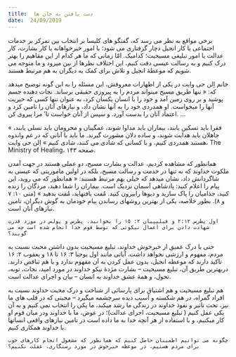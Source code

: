 ```yaml
---
title:  دست یافتن به جان ها
date:  24/09/2019
---
```


برخی مواقع به نظر می رسد که، گفتگو های کلیسا بر انتخاب بین تمرکز بر خدمات اجتماعی یا کار انجیل دچار گرفتاری می شود؛ یا امور خیرخواهانه یا کار بشارت، کار عدالت یا امور تبلیغی مسیحیت؛ کدامیک. امّا زمانی که ما هر کدام از این مفاهیم را بهتر درک کنیم و به رسالت عیسی دقت کنیم، این اختلاف نظرها از بین میرود و ما متوجه می شویم که موعظهٔ انجیل و تلاش برای کمک به دیگران به هم مرتبط هستند.

خانم اِلن جی وایت در یکی از اظهارات معروفش، این مسئله را به این گونه توضیح میدهد که: « تنها طریق مسیح میتواند مردم را به پیروزی حقیقی برساند. نجات دهنده جسم پوشید و بر روی زمین آمد و خود را با انسان یکسان کرد، به عنوان تنها کسی که خیریت آنها را میخواست. او همدردی خود را به آنها نشان داد، و نیازهای آنان را تامین کرد و اعتماد آنان را بدست آورد. و سپس از آنان خواست تا’ مرا پیروی کن. ...

« فقرا باید تسکین یابند، بیماران باید مداوا شوند، غمگینان و محرومان باید تسلی یابند، جاهلان باید هدایت شوند، و ساده دلان مشورت گیرند. ما باید با آنانی که در غم واندوه هستند همدردی کنیم، و با کسانی که شادی می کنند، شادی کنیم » اِلن جی وایت، The Ministry of Healing، صفحه ۱۴۳.

همانطور که مشاهده کردیم، عدالت و بشارت مسیح، دو عملی هستند در جهت آمدن ملکوت خداوند که نه تنها در خدمت و رسالت مسیح، بلکه در اولین ماموریتی که عیسی به شاگردانش داد، نشان میدهد که خیلی بهم مرتبط هستند: « همانطور که می روید، این پیام را اعلام کنید: پادشاهی آسمان نزدیک است. بیماران را شفا دهید، مردگان را زنده کنید، جذامیان را پاک سازید و دیوها رابیرون کنید. مُفت یافتهاید، مُفت بدهید » (متی ۱۰: ۷ و ۸). بطور خلاصه، یکی از بهترین روشهای رساندن پیام خودمان به گوش دیگران، تامین نیازهای آنان است.

`اول پطرس ۲:۱۲ و فیلیپیان ۲: ۱۵ را بخوانید. پطرس و پولس در مورد قدرتِ شهادت دادن برای اعمال نیکوئی که توسط قوم خدا انجام شده است چه می گویند؟`

حتی با درک عمیق از خبرخوش خداوند، تبلیغ مسیحیت بدون داشتن محبت نسبت به مردم، مفهوم و ارزشی نخواهد داشت. آیاتی مانند اول یوحنا ۳: ۱۶ تا ۱۸ و یعقوب ۲: ۱۶ تاکید دارند که موعظه انجیل، بدون عمل کردن به آن مفهوم ندارد و با هم تناقض دارند. دربهترین طریق آن، تبلیغ مسیحیت – بشارت مژدهٔ نیکو خداوند در مورد امید، نجات، توبه، تحول، و همهٔ عشق خداوند به انسان – بیان و اجرای عدالت است.

هم تبلیغ مسیحیت و هم اشتیاق برای پارسائی از شناخت و درک محبت خداوند نسبت به افراد گمراه، در هم شکسته و آسیب دیده سرچشمه میگیرد – محبتی که در قلب های ما نیز، تحت تاثیر و نفوذ خداوند در زندگی ما رشد میکند، ما یکی را انتخاب نمی کنیم و به آن یکی عمل کنیم ( تبلیغ مسیحیت، اجرای عدالت)؛ در عوض، ما با خداوند ودر میان قوم او کار میکنیم، و با استفاده از هر آنچه خدا به ما داده است در تامین نیازهای واقعی انسانها با خداوند همکاری کنیم.

`چگونه می توانیم اطمینان حاصل کنیم که همانطور که مشغول انجام کارهای خوب برای مردم هستیم، در موعظه خبرخوش در مورد رستگاری، غفلت نکنیم؟`